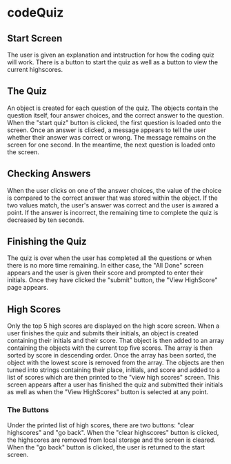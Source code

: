 # codeQuiz

## Start Screen
The user is given an explanation and intstruction for how the coding quiz will work. There is a button
to start the quiz as well as a button to view the current highscores.

## The Quiz
An object is created for each question of the quiz. The objects contain the question itself, four answer 
choices, and the correct answer to the question. When the "start quiz" button is clicked, the first question
is loaded onto the screen. Once an answer is clicked, a message appears to tell the user whether their
answer was correct or wrong. The message remains on the screen for one second. In the meantime, the 
next question is loaded onto the screen.

## Checking Answers
When the user clicks on one of the answer choices, the value of the choice is compared to the correct answer
that was stored within the object. If the two values match, the user's answer was correct and the user is 
awared a point. If the answer is incorrect, the remaining time to complete the quiz is decreased by ten 
seconds.

## Finishing the Quiz
The quiz is over when the user has completed all the questions or when there is no more time remaining. In 
either case, the "All Done" screen appears and the user is given their score and prompted to enter their
initials. Once they have clicked the "submit" button, the "View HighScore" page appears.

## High Scores
Only the top 5 high scores are displayed on the high score screen. When a user finishes the quiz and submits 
their initials, an object is created containing their initials and their score. That object is then added to 
an array containing the objects with the current top five scores. The array is then sorted by score in descending
order. Once the array has been sorted, the object with the lowest score is removed from the array. The objects
are then turned into strings containing their place, initials, and score and added to a list of scores which
are then printed to the "view high scores" screen. This screen appears after a user has finished the quiz and 
submitted their initials as well as when the "View HighScores" button is selected at any point.

### The Buttons
Under the printed list of high scores, there are two buttons: "clear highscores" and "go back". When the 
"clear highscores" button is clicked, the highscores are removed from local storage and the screen is 
cleared. When the "go back" button is clicked, the user is returned to the start screen. 
